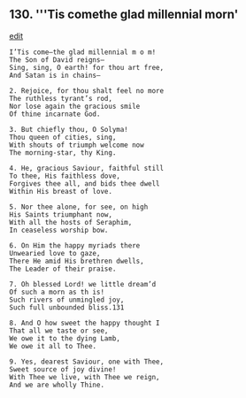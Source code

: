 
## 130.  '''Tis comethe glad millennial morn'
[edit](https://docs.google.com/document/d/1v63oJ-UBj4i5p-HCbN4N4GIXG9-EFOJd/edit?mode=html)



    I’Tis come—the glad millennial m o m! 
    The Son of David reigns—
    Sing, sing, O earth! for thou art free, 
    And Satan is in chains—

    2. Rejoice, for thou shalt feel no more
    The ruthless tyrant’s rod,
    Nor lose again the gracious smile 
    Of thine incarnate God.

    3. But chiefly thou, O Solyma!
    Thou queen of cities, sing,
    With shouts of triumph welcome now 
    The morning-star, thy King.

    4. He, gracious Saviour, faithful still
    To thee, His faithless dove,
    Forgives thee all, and bids thee dwell 
    Within His breast of love.

    5. Nor thee alone, for see, on high
    His Saints triumphant now,
    With all the hosts of Seraphim,
    In ceaseless worship bow.

    6. On Him the happy myriads there
    Unwearied love to gaze,
    There He amid His brethren dwells, 
    The Leader of their praise.

    7. Oh blessed Lord! we little dream’d
    Of such a morn as th is!
    Such rivers of unmingled joy,
    Such full unbounded bliss.131

    8. And O how sweet the happy thought I
    That all we taste or see,
    We owe it to the dying Lamb,
    We owe it all to Thee.

    9. Yes, dearest Saviour, one with Thee,
    Sweet source of joy divine!
    With Thee we live, with Thee we reign, 
    And we are wholly Thine.
